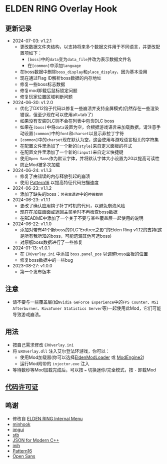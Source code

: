 # ELDEN RING Overlay Hook

## 更新记录
* 2024-07-03: v1.2.1
  + 更改数据文件夹结构，以支持将来多个数据文件用于不同语言，并更改配置项如下：
    - `[boss]`中的`data`变为`data_file`并改为表示数据文件名
    - 在`[common]`中添加`language`
  - 在boss数据中删除`boss_display`和`place_display`，因为基本没用
  + 现在通过Flag ID解析boss数据的内存地址
  + 修复一些boss标志数据
  + 修复mod卸载后鼠标锁定问题
  + 修复玩家位置区域判断问题
* 2024-06-30: v1.2.0
  + 优化了DX12钩子代码以修复一些崩溃并支持全屏模式(仍然存在一些渲染错误，但至少现在可以使用alt+tab了)
  + 如果没有安装DLC则不会在列表中包含DLC boss
  + 如果在`[boss]`中将`data`设置为空，会根据游戏语言来加载数据，请注意手动设置`[common]`中的`font`和`charset`以显示非拉丁字符
  + `[common]`中的`charset`现在默认为空，这会使用与游戏语言相关的字符集
  + 在配置文件里添加了一个新的`[style]`来自定义面板的样式
  + 在配置文件里添加了一个新的`[input]`来自定义快捷键
  + 使用`Open Sans`作为默认字体，并将默认字体大小设置为20以提高可读性
  + 防止Mod被多次加载
* 2024-06-24: v1.1.3
  + 修复了由错误的内存释放引起的崩溃
  + 使用 [Pattern16](https://github.com/Dasaav-dsv/Pattern16) 以提高特征代码扫描速度
* 2024-06-23: v1.1.2
  + 添加了缺失的boss：`劳弗古遗迹`中的`神兽舞狮`
* 2024-06-23: v1.1.1
  + 更改了确认应用钩子补丁时机的代码，以避免崩溃风险
  + 现在在加载画面或返回主菜单时不再检查boss数据
  + 在README中添加了一个关于不要与某些覆盖层一起使用的说明
* 2024-06-22: v1.1.0
  + 添加对带有41个新boss的DLC“Erdtree之影”的Elden Ring v1.12的支持(这是所有我所知的boss，可能遗漏其他可选boss)
  + 对原版boss数据进行了一些修复
* 2024-01-13: v1.0.1
  + 在 `EROverlay.ini` 中添加 `boss.panel_pos` 以调整boss面板的位置
  + 修复boss数据中的一些bug
* 2023-08-27: v1.0.0
  + 第一个发布版本

## 注意
* 请不要与一些覆盖层(如`Nvidia GeForce Experience`中的`FPS Counter`、`MSI Afterburner`、`RivaTuner Statistics Server`等)一起使用此Mod，它们可能导致游戏崩溃。

## 用法
* 按自己需求修改 `EROverlay.ini`
* 将 `EROverlay.dll` 注入艾尔登法环游戏，你可以：
  + 使用Mod加载器(你可以选择[EldenModLoader](https://www.nexusmods.com/eldenring/mods/117) 或 [ModEngine2](https://github.com/soulsmods/ModEngine2))
  + 运行Mod附带的 `injector.exe` 注入
* 等待数秒等Mod加载完成后，可以按 `=` 切换迷你/完全模式，按 `-` 卸载Mod

## [代码许可证](https://github.com/soarqin/EROverlay/blob/master/LICENSE)

## 鸣谢
* 修改自 [ELDEN RING Internal Menu](https://github.com/NightFyre/ELDENRING-INTERNAL)
* [minhook](https://github.com/TsudaKageyu/minhook)
* [imgui](https://github.com/ocornut/imgui)
* [stb](https://github.com/nothings/stb)
* [JSON for Modern C++]( https://github.com/nlohmann/json)
* [inih](https://github.com/benhoyt/inih)
* [Pattern16](https://github.com/Dasaav-dsv/Pattern16)
* [Open Sans](https://fonts.google.com/specimen/Open+Sans)
